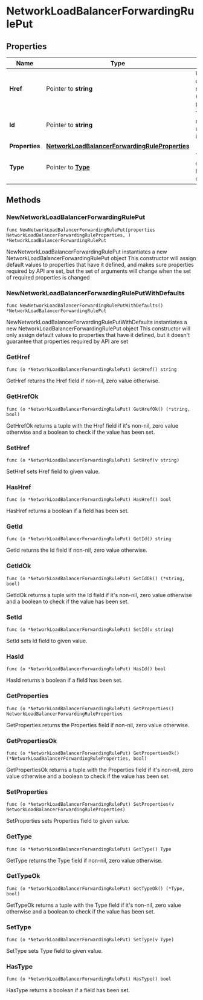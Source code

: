 # NetworkLoadBalancerForwardingRulePut

## Properties

|Name | Type | Description | Notes|
|------------ | ------------- | ------------- | -------------|
|**Href** | Pointer to **string** | URL to the object representation (absolute path). | [optional] [readonly] |
|**Id** | Pointer to **string** | The resource&#39;s unique identifier. | [optional] [readonly] |
|**Properties** | [**NetworkLoadBalancerForwardingRuleProperties**](NetworkLoadBalancerForwardingRuleProperties.md) |  | |
|**Type** | Pointer to [**Type**](Type.md) | The type of object that has been created. | [optional] |

## Methods

### NewNetworkLoadBalancerForwardingRulePut

`func NewNetworkLoadBalancerForwardingRulePut(properties NetworkLoadBalancerForwardingRuleProperties, ) *NetworkLoadBalancerForwardingRulePut`

NewNetworkLoadBalancerForwardingRulePut instantiates a new NetworkLoadBalancerForwardingRulePut object
This constructor will assign default values to properties that have it defined,
and makes sure properties required by API are set, but the set of arguments
will change when the set of required properties is changed

### NewNetworkLoadBalancerForwardingRulePutWithDefaults

`func NewNetworkLoadBalancerForwardingRulePutWithDefaults() *NetworkLoadBalancerForwardingRulePut`

NewNetworkLoadBalancerForwardingRulePutWithDefaults instantiates a new NetworkLoadBalancerForwardingRulePut object
This constructor will only assign default values to properties that have it defined,
but it doesn't guarantee that properties required by API are set

### GetHref

`func (o *NetworkLoadBalancerForwardingRulePut) GetHref() string`

GetHref returns the Href field if non-nil, zero value otherwise.

### GetHrefOk

`func (o *NetworkLoadBalancerForwardingRulePut) GetHrefOk() (*string, bool)`

GetHrefOk returns a tuple with the Href field if it's non-nil, zero value otherwise
and a boolean to check if the value has been set.

### SetHref

`func (o *NetworkLoadBalancerForwardingRulePut) SetHref(v string)`

SetHref sets Href field to given value.

### HasHref

`func (o *NetworkLoadBalancerForwardingRulePut) HasHref() bool`

HasHref returns a boolean if a field has been set.

### GetId

`func (o *NetworkLoadBalancerForwardingRulePut) GetId() string`

GetId returns the Id field if non-nil, zero value otherwise.

### GetIdOk

`func (o *NetworkLoadBalancerForwardingRulePut) GetIdOk() (*string, bool)`

GetIdOk returns a tuple with the Id field if it's non-nil, zero value otherwise
and a boolean to check if the value has been set.

### SetId

`func (o *NetworkLoadBalancerForwardingRulePut) SetId(v string)`

SetId sets Id field to given value.

### HasId

`func (o *NetworkLoadBalancerForwardingRulePut) HasId() bool`

HasId returns a boolean if a field has been set.

### GetProperties

`func (o *NetworkLoadBalancerForwardingRulePut) GetProperties() NetworkLoadBalancerForwardingRuleProperties`

GetProperties returns the Properties field if non-nil, zero value otherwise.

### GetPropertiesOk

`func (o *NetworkLoadBalancerForwardingRulePut) GetPropertiesOk() (*NetworkLoadBalancerForwardingRuleProperties, bool)`

GetPropertiesOk returns a tuple with the Properties field if it's non-nil, zero value otherwise
and a boolean to check if the value has been set.

### SetProperties

`func (o *NetworkLoadBalancerForwardingRulePut) SetProperties(v NetworkLoadBalancerForwardingRuleProperties)`

SetProperties sets Properties field to given value.


### GetType

`func (o *NetworkLoadBalancerForwardingRulePut) GetType() Type`

GetType returns the Type field if non-nil, zero value otherwise.

### GetTypeOk

`func (o *NetworkLoadBalancerForwardingRulePut) GetTypeOk() (*Type, bool)`

GetTypeOk returns a tuple with the Type field if it's non-nil, zero value otherwise
and a boolean to check if the value has been set.

### SetType

`func (o *NetworkLoadBalancerForwardingRulePut) SetType(v Type)`

SetType sets Type field to given value.

### HasType

`func (o *NetworkLoadBalancerForwardingRulePut) HasType() bool`

HasType returns a boolean if a field has been set.



